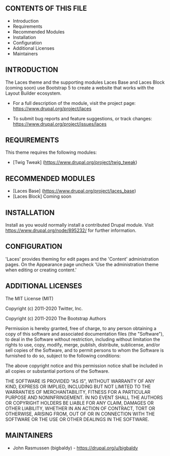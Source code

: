CONTENTS OF THIS FILE
---------------------

* Introduction
* Requirements
* Recommended Modules
* Installation
* Configuration
* Additional Licenses
* Maintainers

INTRODUCTION
------------

The Laces theme and the supporting modules Laces Base and Laces Block (coming soon)
use Bootstrap 5 to create a website that works with the Layout Builder ecosystem.

* For a full description of the module, visit the project page:
  https://www.drupal.org/project/laces

* To submit bug reports and feature suggestions, or track changes:
  https://www.drupal.org/project/issues/laces

REQUIREMENTS
------------

This theme requires the following modules:

* [Twig Tweak] (https://www.drupal.org/project/twig_tweak)

RECOMMENDED MODULES
-------------------

* [Laces Base] (https://www.drupal.org/project/laces_base)
* [Laces Block] Coming soon

INSTALLATION
------------

Install as you would normally install a contributed Drupal module. Visit
https://www.drupal.org/node/895232/ for further information.

CONFIGURATION
-------------

'Laces' provides theming for edit pages and the 'Content' administration pages. On the Appearance
page uncheck 'Use the administration theme when editing or creating content.'

ADDITIONAL LICENSES
-------------------
The MIT License (MIT)

Copyright (c) 2011-2020 Twitter, Inc.

Copyright (c) 2011-2020 The Bootstrap Authors

Permission is hereby granted, free of charge, to any person obtaining a copy
of this software and associated documentation files (the "Software"), to deal
in the Software without restriction, including without limitation the rights
to use, copy, modify, merge, publish, distribute, sublicense, and/or sell
copies of the Software, and to permit persons to whom the Software is
furnished to do so, subject to the following conditions:

The above copyright notice and this permission notice shall be included in
all copies or substantial portions of the Software.

THE SOFTWARE IS PROVIDED "AS IS", WITHOUT WARRANTY OF ANY KIND, EXPRESS OR
IMPLIED, INCLUDING BUT NOT LIMITED TO THE WARRANTIES OF MERCHANTABILITY,
FITNESS FOR A PARTICULAR PURPOSE AND NONINFRINGEMENT. IN NO EVENT SHALL THE
AUTHORS OR COPYRIGHT HOLDERS BE LIABLE FOR ANY CLAIM, DAMAGES OR OTHER
LIABILITY, WHETHER IN AN ACTION OF CONTRACT, TORT OR OTHERWISE, ARISING FROM,
OUT OF OR IN CONNECTION WITH THE SOFTWARE OR THE USE OR OTHER DEALINGS IN
THE SOFTWARE.

MAINTAINERS
-----------

* John Rasmussen (bigbaldy) - https://drupal.org/u/bigbaldy

